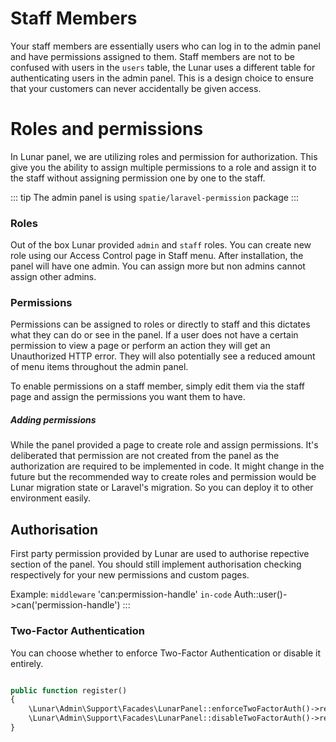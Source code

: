 # Staff Members

Your staff members are essentially users who can log in to the admin panel and have permissions assigned to them. Staff 
members are not to be confused with users in the `users` table, the Lunar uses a different table for authenticating 
users in the admin panel. This is a design choice to ensure that your customers can never accidentally be given access.

# Roles and permissions

In Lunar panel, we are utilizing roles and permission for authorization. This give you the ability to assign multiple 
permissions to a role and assign it to the staff without assigning permission one by one to the staff. 

::: tip
The admin panel is using `spatie/laravel-permission` package
:::

### Roles
Out of the box Lunar provided `admin` and `staff` roles. You can create new role using our Access Control page in Staff 
menu.
After installation, the panel will have one admin. You can assign more but non admins cannot assign other admins.

### Permissions
Permissions can be assigned to roles or directly to staff and this dictates what they can do or see in the panel. If a 
user does not have a certain permission to view a page or perform an action they will get an Unauthorized HTTP error. 
They will also potentially see a reduced amount of menu items throughout the admin panel.

To enable permissions on a staff member, simply edit them via the staff page and assign the permissions you want them 
to have.

##### Adding permissions
While the panel provided a page to create role and assign permissions. It's deliberated that permission are not created 
from the panel as the authorization are required to be implemented in code. It might change in the future but the 
recommended way to create roles and permission would be Lunar migration state or Laravel's migration. So you can deploy 
it to other environment easily.

## Authorisation
First party permission provided by Lunar are used to authorise repective section of the panel. You should still 
implement authorisation checking respectively for your new permissions and custom pages.

Example:
`middleware` 'can:permission-handle'
`in-code` Auth::user()->can('permission-handle')
:::

### Two-Factor Authentication

You can choose whether to enforce Two-Factor Authentication or disable it entirely.

```php

public function register()
{
    \Lunar\Admin\Support\Facades\LunarPanel::enforceTwoFactorAuth()->register();
    \Lunar\Admin\Support\Facades\LunarPanel::disableTwoFactorAuth()->register();
}
```
